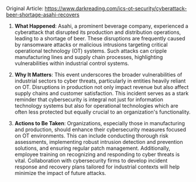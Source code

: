 Original Article: https://www.darkreading.com/ics-ot-security/cyberattack-beer-shortage-asahi-recovers

1) **What Happened**: Asahi, a prominent beverage company, experienced a cyberattack that disrupted its production and distribution operations, leading to a shortage of beer. These disruptions are frequently caused by ransomware attacks or malicious intrusions targeting critical operational technology (OT) systems. Such attacks can cripple manufacturing lines and supply chain processes, highlighting vulnerabilities within industrial control systems.

2) **Why It Matters**: This event underscores the broader vulnerabilities of industrial sectors to cyber threats, particularly in entities heavily reliant on OT. Disruptions in production not only impact revenue but also affect supply chains and customer satisfaction. This incident serves as a stark reminder that cybersecurity is integral not just for information technology systems but also for operational technologies which are often less protected but equally crucial to an organization's functionality.

3) **Actions to Be Taken**: Organizations, especially those in manufacturing and production, should enhance their cybersecurity measures focused on OT environments. This can include conducting thorough risk assessments, implementing robust intrusion detection and prevention solutions, and ensuring regular patch management. Additionally, employee training on recognizing and responding to cyber threats is vital. Collaboration with cybersecurity firms to develop incident response and recovery plans tailored for industrial contexts will help minimize the impact of future attacks.
